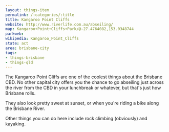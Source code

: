 ```yaml
---
layout: things-item
permalink: /:categories/:title
title: Kangaroo Point Cliffs
website: http://www.riverlife.com.au/abseiling/  
map: Kangaroo+Point+Cliffs+Park/@-27.4764082,153.0348744
parkweb: 
wikipedia: Kangaroo_Point_Cliffs
state: act
area: brisbane-city
tags:
- things-brisbane
- things-qld
---
```



The Kangaroo Point Cliffs are one of the coolest things about the Brisbane CBD. No other capital city offers you the chance to go abseiling just across the river from the CBD in your lunchbreak or whatever, but that's just how Brisbane rolls.

They also look pretty sweet at sunset, or when you're riding a bike along the Brisbane River.

Other things you can do here include rock climbing (obviously) and kayaking.